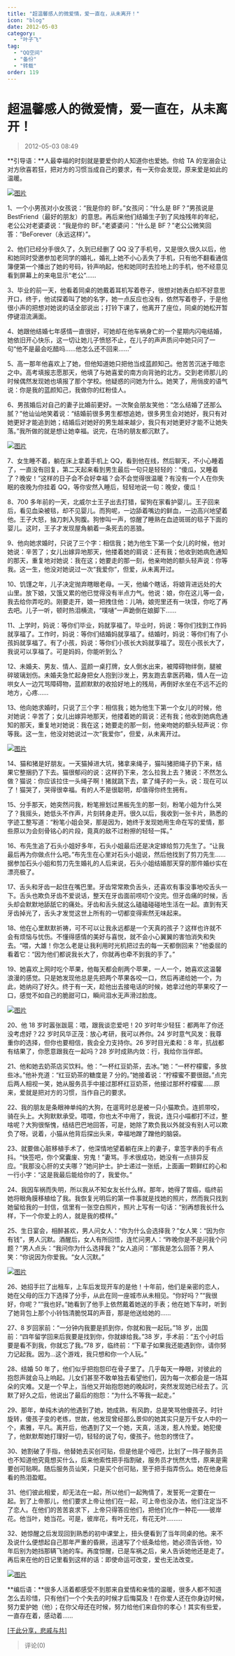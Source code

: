 ```yaml
---
title: "超温馨感人的微爱情，爱一直在，从未离开！"
icon: "blog"
date: 2012-05-03
category:
  - "叶子飞"
tag:
  - "QQ空间"
  - "备份"
  - "转载"
order: 119
---
```

# 超温馨感人的微爱情，爱一直在，从未离开！

> 2012-05-03 08:49

**引导语：**人最幸福的时刻就是要爱你的人知道你也爱她。你给 TA 的宠溺会让对方欣喜若狂，把对方的习惯当成自己的要求，有一天你会发现，原来爱是如此的温暖。

[![图片](https://pan.4a1801.life:11443/d/public/Qzone_wyf/Blogs/images/E14A77EC.gif)](https://pan.4a1801.life:11443/d/public/Qzone_wyf/Blogs/images/E14A77EC.gif)

1、一个小男孩对小女孩说：“我是你的 BF。”女孩问：“什么是 BF？”男孩说是 BestFriend（最好的朋友）的意思。再后来他们结婚生子到了风烛残年的年纪，老公公对老婆婆说：“我是你的 BF。”老婆婆问：“什么是 BF？”老公公微笑回答：“BeForever（永远这样）”。

2、他们已经分手很久了，久到已经删了 QQ 没了手机号，又是很久很久以后，他和她同时受邀参加老同学的婚礼，婚礼上她不小心丢失了手机，只有他不翻看通信簿便第一个播出了她的号码，铃声响起，他和她同时去捡地上的手机，他不经意见看到屏幕上的来电显示“老公”……

3、毕业的前一天，他看着同桌的她戴着耳机写着卷子，很想对她表白却不好意思开口，终于，他试探着叫了她的名字，她一点反应也没有，依然写着卷子，于是他很小声的把想对她说的话全部说出；打铃下课了，他离开了座位，同桌的她松开暂停键泪流满面。

4、她跟他结婚七年感情一直很好，可她却在他车祸身亡的一个星期内闪电结婚，她依旧开心快乐，这一切让她儿子愤怒不止，在儿子的声声质问中她只问了一句“他不是最会吃醋吗……他怎么还不回来……”

5、高一那年他喜欢上了她，但他知道她只把他当成蓝颜知己。他苦苦沉迷于暗恋之中。高考填报志愿那天，他填了与她喜爱的南方向背驰的北方。交到老师那儿的时候偶然发现她也填报了那个学校。他疑惑的问她为什么。她笑了，用俏皮的语气说：你是我的蓝颜知己，我做你的红粉佳人。

6、男孩婚后对自己的妻子比婚前更好。一次聚会朋友笑他：“怎么结婚了还那么腻？”他讪讪地笑着说：“结婚前很多男生都想追她，很多男生会对她好，我只有对她更好才能追到她；结婚后对她好的男生越来越少，我只有对她更好才能不让她失落。”我所做的就是想让她幸福。说完，在场的朋友都沉默了。

[![图片](https://pan.4a1801.life:11443/d/public/Qzone_wyf/Blogs/images/7B818B19.gif)](https://pan.4a1801.life:11443/d/public/Qzone_wyf/Blogs/images/7B818B19.gif)

7、女生睡不着，躺在床上拿着手机上 QQ，看到他在线，然后聊天，不小心睡着了，一直没有回复，第二天起来看到男生最后一句只是轻轻的：“傻瓜，又睡着了？晚安！”这样的日子会不会好幸福？会不会觉得很温暖？有没有一个人在你失眠的夜晚为你挂着 QQ，等你安然入睡后，轻轻地说一句：晚安，傻瓜！

8、700 多年前的一天，北威尔士王子出去打猎，留狗在家看护婴儿。王子回来后，看见血染被毯，却不见婴儿。而狗呢，一边舔着嘴边的鲜血，一边高兴地望着他。王子大怒，抽刀刺入狗腹。狗惨叫一声，惊醒了睡熟在血迹斑斑的毯子下面的婴儿。这时，王子才发现屋角躺着一条死去的恶狼。

9、他向她求婚时，只说了三个字：相信我；她为他生下第一个女儿的时候，他对她说：辛苦了；女儿出嫁异地那天，他搂着她的肩说：还有我；他收到她病危通知的那天，重复地对她说：我在这；她要走的那一刻，他亲吻她的额头轻声说：你等我。这一生，他没对她说过一次“我爱你”，但爱，从未离开过。

10、饥馑之年，儿子决定抛弃瞎眼老母。一天，他编个瞎话，将娘背进远处的大山里。放下娘，又饿又累的他已觉得没有半点力气。他说：娘，你在这儿等一会，我去给你弄吃的。刚要走开，娘一把拽住他：儿呐，娘兜里还有一块馍，你吃了再去吧。儿子一听，顿时热泪横流，“噗嗵”一声跪倒在娘脚下……

11、上学时，妈说：等你们毕业，妈就享福了。毕业时，妈说：等你们找到工作妈就享福了。工作时，妈说：等你们结婚妈就享福了。结婚时，妈说：等你们有了小孩妈就享福了。有了小孩，妈说：等你们小孩长大妈就享福了。现在小孩长大了，我说可以享福了。可是妈妈，你能听到么？

12、未婚夫、男友、情人、蓝颜一桌打牌，女人倒水出来，被障碍物绊倒，腿被碎玻璃划伤。未婚夫急忙起身把女人抱到沙发上，男友跑去拿医药箱，情人在一边哄女人一边咒骂障碍物，蓝颜默默的收拾好地上的残局，再倒好水坐在不远不近的地方，心疼……

13、他向她求婚时，只说了三个字：相信我；她为他生下第一个女儿的时候，他对她说：辛苦了；女儿出嫁异地那天，他搂着她的肩说：还有我；他收到她病危通知的那天，重复地对她说：我在这；她要走的那一刻，他亲吻她的额头轻声说：你等我。这一生，他没对她说过一次“我爱你”，但爱，从未离开过。

[![图片](https://pan.4a1801.life:11443/d/public/Qzone_wyf/Blogs/images/FDC69228.gif)](https://pan.4a1801.life:11443/d/public/Qzone_wyf/Blogs/images/FDC69228.gif)

14、猫和猪是好朋友。一天猫掉进大坑，猪拿来绳子，猫叫猪把绳子扔下来，结果它整捆扔了下去。猫很郁闷的说：这样扔下来，怎么拉我上去？猪说：不然怎么做？猫说：你应该拉住一头绳子啊！猪就跳下去，拿了绳子的一头，说：现在可以了！猫哭了，哭得很幸福。有的人不是很聪明，却值得你终生拥有。

15、分手那天，她突然问我，粉笔擦划过黑板先生的那一刻，粉笔小姐为什么哭了？我摇头，她低头不作声，片刻转身走开。很久以后，我收到一张卡片，熟悉的字迹工整写道：“粉笔小姐会哭，那是因为，她终于发现她用生命在写的爱情，那些原以为会刻骨铭心的片段，竟真的敌不过粉擦的轻轻一挥。”

16、布先生追了石头小姐好多年，石头小姐最后还是决定嫁给剪刀先生了。“让我最后再为你做点什么吧。”布先生在心里对石头小姐说，然后他找到了剪刀先生……据参加石头小姐和剪刀先生婚礼的人后来说，石头小姐结婚那天穿的那件婚纱实在漂亮极了。

17、舌头和牙齿一起住在嘴巴里。牙齿常常欺负舌头，还喜欢有事没事地咬舌头一下。舌头也欺负牙齿不爱说话，整天在牙齿面前唠叨个没完。但牙齿痛的时候，舌头却会默默地舔舐它的痛处。牙齿和舌头就这么磕磕碰碰地生活在一起。直到有天牙齿掉光了，舌头才发觉这世上所有的一切都变得索然无味起来。

18、他在心里默默祈祷，可不可以让我永远都是一个天真的孩子？这样也许就不会有烦恼与忧伤。不懂得感情的美好与喜悦，就不会小心翼翼的害怕消失和失去。“喂，大雄！你怎么老是让我利用时光机把过去的每一天都倒回来？”他委屈的看着它：“因为他们都说我长大了，你就再也牵不到我的手了。”

19、她喜欢上网时吃个苹果，他每天都会削两个苹果，一人一个，她喜欢这温馨浪漫的感觉。只是她发现他总是先把两个苹果各咬一口，然后再递给她一个，为此，她纳闷了好久。终于有一天，趁他出去接电话的时候，她拿过他的苹果咬了一口，感觉不如自己的脆甜可口，瞬间泪水无声滑过脸庞。

[![图片](https://pan.4a1801.life:11443/d/public/Qzone_wyf/Blogs/images/20C0A5EF.gif)](https://pan.4a1801.life:11443/d/public/Qzone_wyf/Blogs/images/20C0A5EF.gif)

20、他 18 岁时嚣张跋扈：喂，跟我谈恋爱吧！20 岁时年少轻狂：都两年了你还没考虑好？22 岁时风华正茂：放心考研，我可以养你。24 岁时意气风发：我尊重你的选择，但你也要相信，我会全力支持你。26 岁时目光柔和：8 年，抗战都有结果了，你愿意跟我在一起吗？28 岁时成熟内敛：行，我给你当伴郎。

21、他和她去奶茶店买饮料。他：“一杯红豆奶茶，去冰。”她：“一杯柠檬蜜，多放些冰。”他补充道：“红豆奶茶的糖度是 7 分的。”她接着说：“柠檬蜜不要很甜。”点完后两人相视一笑，她从服务员手中接过那杯红豆奶茶，他接过那杯柠檬蜜……原来，爱就是把对方的习惯，当作自己的要求。

22、我的朋友是条眼神单纯的大狗，在遛弯时总是被一只小猫欺负。连抓带咬，骑在头上。大狗默默承受。喂喂，你也太不中用了，我说，连只小喵都打不过，整啥呢？大狗很惭愧，结结巴巴地回答，可是，她除了欺负我以外就没有别人可以欺负了呀。说着，小猫从他背后探出头来，幸福地蹭了蹭他的脑袋。

23、就要做心脏移植手术了，他深情地望着躺在床上的妻子，拿签字表的手有点抖。“快签吧，你个窝囊废、穷鬼！”妻骂。手术很成功，她没有一点排异反应。“我那没心肝的丈夫哪？”她问护士。护士递过一张纸，上面画一颗鲜红的心和一行小字：“这是我最后能给你的了，我爱你。”

24、我因车祸而失明，所以我从不知女友长什么样。那年，她得了胃癌，临终前她将眼角膜移植给了我。我恢复光明后的第一件事就是找她的照片，然而我只找到她留给我的一封信，信里有一张空白照片，照片上写有一句话：“别再想我长什么样，下一个你爱上的人，就是我的模样。”

25、生日宴会，相醉甚欢，男人问女人：“你为什么会选择我？”女人笑：“因为你有钱”，男人沉默。酒醒后，女人有所回悟，连忙问男人：“昨晚你是不是问我个问题？”男人点头：“我问你为什么选择我？”女人追问：“那我是怎么回答？男人笑：“你说因为你爱我。“女人沉默。”

[![图片](https://pan.4a1801.life:11443/d/public/Qzone_wyf/Blogs/images/DA08B25B.gif)](https://pan.4a1801.life:11443/d/public/Qzone_wyf/Blogs/images/DA08B25B.gif)

26、她招手拦了出租车，上车后发现开车的是他！十年前，他们是亲密的恋人，她在父母的压力下选择了分手，从此在同一座城市从未相见。“你好吗？”“我很好，你呢？”“我也好。”她看到了他手上依然戴着她送的手表；他在她下车时，听到了她背包上那个小铃铛清脆悦耳的声音，那是他送给她的……

27、8 岁回家前：“一分钟内我要是抓到你，你就和我一起玩。”18 岁，出国前：“四年留学回来后我要是找到你，你就嫁给我。”38 岁，手术前：“五个小时后要是看不到我，你就忘了我。”78 岁，临终前：“下辈子如果我还能遇到你，请你努力记起我。因为…这个游戏，我只想和你一个人玩。”

28、结婚 50 年了，他们似乎把抱怨印在骨子里了。几乎每天一睁眼，对彼此的抱怨声就会马上响起。儿女们甚至不敢单独去看望他们，因为每一次都会是一场耳朵的灾难。又是一个早上，当他又开始抱怨她的晚起时，突然发现她已经去了。沉默了好久之后，他说出了最后的抱怨：“为什么不等我一起走。”

29、那年，单纯木讷的他遇到了她，她成熟，有风韵，总是笑骂他傻孩子。时针旋转，傻孩子变的老练，世故，他发现曾经那么景仰的她其实只是万千女人中的一个，素雅，平凡。离开后，他遇到了又一个她，天真，活泼，惹人怜爱。她犯傻了，他默默帮她打理好一切，轻轻的说了句，傻孩子。他忽的愣住了。

30、她割破了手指，他替她去买创可贴，但是他是个哑巴，比划了一阵子服务员也不知道他究竟想买什么，后来他索性把手指割破，服务员才恍然大悟，原来是需要创可贴啊。随后服务员讪笑，只是买个创可贴，至于把手指弄伤么。她在他身后看的热泪盈眶。

31、他们彼此相爱，却无法在一起，所以他们一起殉情了，发誓死一定要在一起。到了上帝那儿，他们要求上帝让他们在一起，可上帝也没办法，他们注定当不了恋人。在他们的苦苦哀求下，上帝只得答应他们，把他们化作一种花——彼岸花。他当叶，她当花。可是，彼岸花，有叶无花，有花无叶.........

32、她惊醒之后发现回到熟悉的初中课堂上，扭头便看到了当年同桌的他。来不及说什么便想起自己那年严重的昏厥，迅速写了个纸条给他，她必须告诉他，10 年后别为她挡那辆飞驰的车。再度惊醒，已是车祸之后，亲人告诉她他还是走了。再后来在他的日记里看到这样的话：即使命运可改变，爱也无法改变。

[![图片](https://pan.4a1801.life:11443/d/public/Qzone_wyf/Blogs/images/1C3AB74A.gif)](https://pan.4a1801.life:11443/d/public/Qzone_wyf/Blogs/images/1C3AB74A.gif)

**编后语：**很多人活着都感受不到那来自爱情和亲情的温暖，很多人都不知道怎么去珍惜，只有他们一个个失去的时候才后悔莫及！在你爱人还在你身边时候，努力爱护她（他）；在你父母还在时候，努力给他们来自你的孝心！其实有些爱，一直存在着，感动着……

[\[于此分享，悲戚与共\]](http://user.qzone.qq.com/1624835800/share/1304949597)

> 评论(0)
